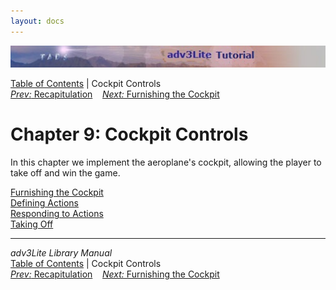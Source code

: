 ```yaml
---
layout: docs
---
```

<div class="topbar">

<img src="topbar.jpg" data-border="0" />

</div>

<div class="nav">

<a href="toc.html" class="nav">Table of Contents</a> \| Cockpit
Controls  
<span class="navnp"><a href="recap.html" class="nav"><em>Prev:</em> Recapitulation</a>
   <a href="furnishing.html" class="nav"><em>Next:</em> Furnishing the
Cockpit</a>     </span>

</div>



# Chapter 9: Cockpit Controls

In this chapter we implement the aeroplane's cockpit, allowing the
player to take off and win the game.

<div class="sectoc">

[Furnishing the Cockpit](furnishing.html)  
[Defining Actions](actions.html)  
[Responding to Actions](responding.html)  
[Taking Off](takeoff.html)  



</div>

------------------------------------------------------------------------

<div class="navb">

*adv3Lite Library Manual*  
<a href="toc.html" class="nav">Table of Contents</a> \| Cockpit
Controls  
<span class="navnp"><a href="recap.html" class="nav"><em>Prev:</em> Recapitulation</a>
   <a href="furnishing.html" class="nav"><em>Next:</em> Furnishing the
Cockpit</a>     </span>

</div>
